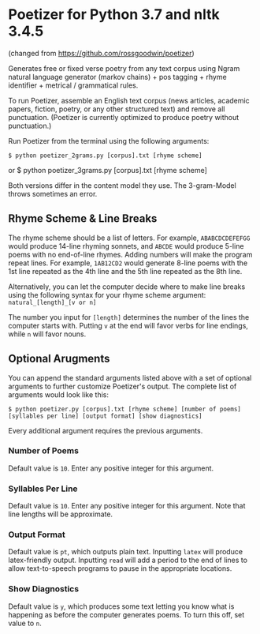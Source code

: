 # Poetizer for Python 3.7 and nltk 3.4.5 
(changed from https://github.com/rossgoodwin/poetizer)

Generates free or fixed verse poetry from any text corpus using Ngram natural language generator (markov chains) + pos tagging + rhyme identifier + metrical / grammatical rules.

To run Poetizer, assemble an English text corpus (news articles, academic papers, fiction, poetry, or any other structured text) and remove all punctuation. (Poetizer is currently optimized to produce poetry without punctuation.) 

Run Poetizer from the terminal using the following arguments:

    $ python poetizer_2grams.py [corpus].txt [rhyme scheme]

or
    $ python poetizer_3grams.py [corpus].txt [rhyme scheme]

Both versions differ in the content model they use. The 3-gram-Model throws sometimes an error.

## Rhyme Scheme & Line Breaks

The rhyme scheme should be a list of letters. For example, `ABABCDCDEFEFGG` would produce 14-line rhyming sonnets, and `ABCDE` would produce 5-line poems with no end-of-line rhymes. Adding numbers will make the program repeat lines. For example, `1AB12CD2` would generate 8-line poems with the 1st line repeated as the 4th line and the 5th line repeated as the 8th line.

Alternatively, you can let the computer decide where to make line breaks using the following syntax for your rhyme scheme argument: `natural_[length]_[v or n]`

The number you input for `[length]` determines the number of the lines the computer starts with. Putting `v` at the end will favor verbs for line endings, while `n` will favor nouns.

## Optional Arugments

You can append the standard arguments listed above with a set of optional arguments to further customize Poetizer's output. The complete list of arguments would look like this:

    $ python poetizer.py [corpus].txt [rhyme scheme] [number of poems] [syllables per line] [output format] [show diagnostics]

Every additional argument requires the previous arguments.

### Number of Poems

Default value is `10`. Enter any positive integer for this argument.

### Syllables Per Line

Default value is `10`. Enter any positive integer for this argument. Note that line lengths will be approximate.

### Output Format

Default value is `pt`, which outputs plain text. Inputting `latex` will produce latex-friendly output. Inputting `read` will add a period to the end of lines to allow text-to-speech programs to pause in the appropriate locations.

### Show Diagnostics

Default value is `y`, which produces some text letting you know what is happening as before the computer generates poems. To turn this off, set value to `n`.







